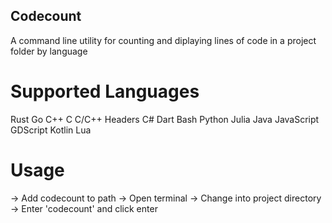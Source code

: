 ## Codecount
A command line utility for counting and diplaying lines of code in a project folder by language

# Supported Languages
Rust
Go
C++
C
C/C++ Headers
C#
Dart
Bash
Python
Julia
Java
JavaScript
GDScript
Kotlin
Lua

# Usage

-> Add codecount to path
-> Open terminal
-> Change into project directory
-> Enter 'codecount' and click enter
